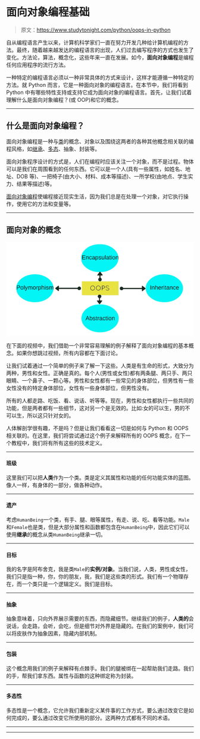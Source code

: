 # 面向对象编程基础

> 原文：<https://www.studytonight.com/python/oops-in-python>

自从编程语言产生以来，计算机科学家们一直在努力开发几种给计算机编程的方法。最终，随着越来越发达的编程语言的出现，人们过去编写程序的方式也发生了变化。方法论，算法，概念化，这些年来一直在发展。如今，**面向对象编程**是编程任何应用程序的流行方法。

一种特定的编程语言必须以一种非常具体的方式来设计，这样才能遵循一种特定的方法。就 Python 而言，它是一种面向对象的编程语言。在本节中，我们将看到 Python 中有哪些特性支持或支持它成为面向对象的编程语言。首先，让我们试着理解什么是面向对象编程？(或 OOP)和它的概念。

* * *

## 什么是面向对象编程？

面向对象编程是一种与[类](class-in-python)的概念、对象以及围绕这两者的各种其他概念相关联的编程风格，如[继承](inheritance-in-python)、[多态](python-polymorphism)、抽象、封装等。

面向对象程序设计的方式是，人们在编程时应该关注一个对象，而不是过程。物体可以是我们在周围看到的任何东西。它可以是一个人(具有一些属性，如姓名、地址、DOB 等)、一把椅子(由大小、材料、成本等描述)、一所学校(由地点、学生实力、结果等描述)等。

[面向对象编程](oops-basics-python)使编程接近现实生活，因为我们总是在处理一个对象，对它执行操作，使用它的方法和变量等。

* * *

## 面向对象的概念

![Basic OOPS concepts](img/36c708a583c738148f8a1cd6a87c5d7d.png)

在下面的视频中，我们借助一个非常容易理解的例子解释了面向对象编程的基本概念。如果你想跳过视频，所有内容都在下面讨论。

让我们试着通过一个简单的例子来了解一下这些。人类是有生命的形式，大致分为两种，男性和女性。正确是真的。每个人(男性或女性)都有两条腿、两只手、两只眼睛、一个鼻子、一颗心等。男性和女性都有一些常见的身体部位，但男性有一些女性没有的特定身体部位，女性有一些身体部位，但男性没有。

所有的人都走路、吃饭、看、说话、听等等。现在，男性和女性都执行一些共同的功能，但是两者都有一些细节，这对另一个是无效的。比如:女的可以生，男的不可以生，所以这只针对女的。

人体解剖学很有趣，不是吗？但是让我们看看这一切是如何与 Python 和 OOPS 相关联的。在这里，我们将尝试通过这个例子来解释所有的 OOPS 概念，在下一个教程中，我们将有所有这些的技术定义。

* * *

#### 班级

这里我们可以把**人类**作为一个类。类是定义其属性和功能的任何功能实体的蓝图。像人一样，有身体的一部分，做各种动作。

* * *

#### 遗产

考虑`HumanBeing`一个类，有手、腿、眼等属性，有走、说、吃、看等功能。`Male`和`Female`也是类，但是大部分属性和函数都包含在`HumanBeing`中，因此它们可以使用**继承**的概念从类`HumanBeing`继承一切。

* * *

#### 目标

我的名字是阿布舍克，我是类`Male`的**实例/对象**。当我们说，人类，男性或女性，我们只是指一种，你，你的朋友，我，我们是这些类的形式。我们有一个物理存在，而一个类只是一个逻辑定义。我们是目标。

* * *

#### 抽象

抽象意味着，只向外界展示需要的东西，而隐藏细节。继续我们的例子，**人类的**会说话，会走路，会听，会吃，但是细节对外界是隐藏的。在我们的案例中，我们可以将皮肤作为抽象因素，隐藏内部机制。

* * *

#### 包装

这个概念用我们的例子来解释有点棘手。我们的腿被绑在一起帮助我们走路。我们的手，帮我们拿东西。属性与函数的这种绑定称为封装。

* * *

#### 多态性

多态性是一个概念，它允许我们重新定义某件事的工作方式，要么通过改变它是如何完成的，要么通过改变它所使用的部分。这两种方式都有不同的术语。

* * *

* * *
